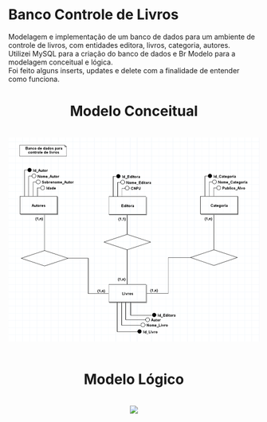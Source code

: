 # Banco Controle de Livros

Modelagem e implementação de um banco de dados para um ambiente de controle de livros, com entidades editora, livros, categoria, autores.  
Utilizei MySQL para a criação do banco de dados e Br Modelo para a modelagem conceitual e lógica.  
Foi feito alguns inserts, updates e delete com a finalidade de entender como funciona.  
<h1 align="center">
  Modelo Conceitual
</h1>
<br>
<div align="center">
  <img src="https://github.com/RafaelGasparoto/Banco_Editora/blob/main/Banco_Conceitual.png" width=700px>
</div>
<br>
<h1 align="center">
  Modelo Lógico
</h1>
<br>
<div align="center">
  <img src="https://github.com/RafaelGasparoto/Banco_Editora/blob/main/Banco_Lógico.png" width=700px>
</div>
